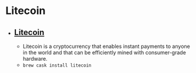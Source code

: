 # Litecoin
- [Litecoin](https://litecoin.org/)
  - 
  - Litecoin is a cryptocurrency that enables instant payments to anyone in the world and that can be efficiently mined with consumer-grade hardware.
  - `brew cask install litecoin`

